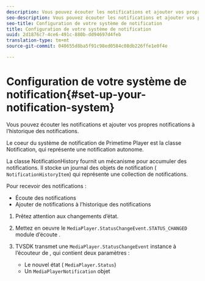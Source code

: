 ```yaml
---
description: Vous pouvez écouter les notifications et ajouter vos propres notifications à l’historique des notifications.
seo-description: Vous pouvez écouter les notifications et ajouter vos propres notifications à l’historique des notifications.
seo-title: Configuration de votre système de notification
title: Configuration de votre système de notification
uuid: 2d1876c7-4ce6-491c-880b-dd94697d4feb
translation-type: tm+mt
source-git-commit: 040655d8ba5f91c98ed0584c08db226ffe1e0f4e

---
```



# Configuration de votre système de notification{#set-up-your-notification-system}

Vous pouvez écouter les notifications et ajouter vos propres notifications à l’historique des notifications.

Le coeur du système de notification de Primetime Player est la classe Notification, qui représente une notification autonome.

La classe NotificationHistory fournit un mécanisme pour accumuler des notifications. Il stocke un journal des objets de notification ( `NotificationHistoryItem`) qui représente une collection de notifications.

Pour recevoir des notifications :

* Écoute des notifications
* Ajouter de notifications à l’historique des notifications

1. Prêtez attention aux changements d’état.
1. Mettez en oeuvre le `MediaPlayer.StatusChangeEvent.STATUS_CHANGED` module d’écoute .
1. TVSDK transmet une `MediaPlayer.StatusChangeEvent` instance à l’écouteur de , qui contient deux paramètres :

   * Le nouvel état ( `MediaPlayer.Status`)
   * Un `MediaPlayerNotification` objet

